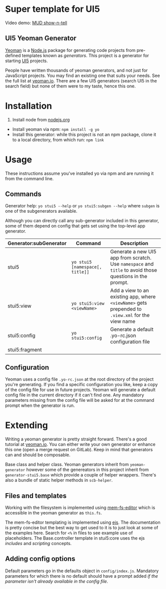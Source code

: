 # Super template for UI5

Video demo: [MUD show-n-tell](https://www.youtube.com/watch?v=5RFkG-jEETI&list=PLfctWmgNyOIedb1RLMXyD87Q5Ch_Soub-&index=14)

## UI5 Yeoman Generator
[Yeoman](http://yeoman.io) is a [Node.js](http://nodejs.org) package for generating code projects from pre-defined templates known as _generators_. This project is a generator for starting [UI5](http://openui5.org) projects.

People have written thousands of yeoman generators, and not just for JavaScript projects. You may find an existing one that suits your needs. See the full list at [yeoman.io](http://yeoman.io/generators/). There are a few UI5 generators (search UI5 in the search field) but none of them were to my taste, hence this one.

# Installation

1. Install node from [nodejs.org](https://nodejs.org/en/download/)
- Install yeoman via npm: `npm install -g yo`
- Install this generator: while this project is not an npm package, clone it to a local directory, from which run: `npm link`

# Usage
These instructions assume you've installed yo via npm and are running it from the command line.

## Commands

Generator help: `yo stui5 --help` or `yo stui5:subgen --help` where `subgen` is one of the subgenerators available.

Although you can directly call any sub-generator included in this generator, some of them depend on config that gets set using the top-level app generator.

|Generator:subGenerator  |Command  |Description  
|--|--|--|
|stui5  |`yo stui5 [namespace[, title]]`        | Generate a new UI5 app from scratch. Use `namespace` and `title` to avoid those questions in the prompt.
|stui5:view  |`yo stui5:view <viewName>`   | Add a view to an existing app, where `<viewName>` gets prepended to `.view.xml` for the view name
|stui5:config  |`yo stui5:config` | Generate a default .yo-rc.json configuration file
|stui5:fragment <fragmentName>||

## Configuration

Yeoman uses a config file `.yo-rc.json` at the root directory of the project you're generating. If you find a specific configuration you like, keep a copy of the config file for use in future projects. Yeoman will generate a default config file in the current directory if it can't find one. Any mandatory parameters missing from the config file will be asked for at the command prompt when the generator is run.

# Extending

Writing a yeoman generator is pretty straight forward.  There's a good tutorial at [yeoman.io](http://yeoman.io/authoring/). You can either write your own generator or enhance this one (open a merge request on GitLab). Keep in mind that generators can and should be composable.

Base class and helper class. Yeoman generators inherit from `yeoman-generator` however some of the genereators in this project inherit from `generator-stui5.base` which provide a couple of helper wrappers. There's also a bundle of static helper methods in `scb-helper`.

## Files and templates
Working with the filesystem is implemented using [mem-fs-editor](https://github.com/sboudrias/mem-fs-editor) which is accessible in the yeoman generator as `this.fs`.

The mem-fs-editor templating is implemented using [ejs](http://ejs.co). The documentation is pretty concise but the best way to get used to it is to just look at some of the examples here. Search for `<%` in files to see example use of placeholders. The Base.controller template in stui5:core uses the ejs _includes_ and _scripting_ concepts.

## Adding config options

Default parameters go in the defaults object in `config/index.js`. Mandatory parameters for which there is no default should have a prompt added _if the parameter isn't already available in the config file_.
